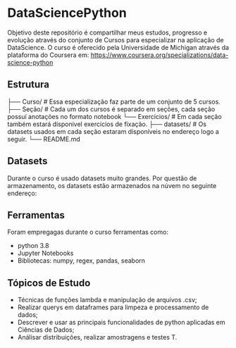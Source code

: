 # DataSciencePython
Objetivo deste repositório é compartilhar meus estudos, progresso e evolução através do conjunto de Cursos para especializar na aplicação de DataScience.
O curso é oferecido pela Universidade de Michigan através da plataforma do Coursera em: https://www.coursera.org/specializations/data-science-python


## Estrutura
├── Curso/              # Essa especialização faz parte de um conjunto de 5 cursos.
  ├── Seção/            # Cada um dos cursos é separado em seções, cada seção possuí anotações no formato notebook
    └── Exercicios/     # Em cada seção também estará disponivel exercícios de fixação.
  ├── datasets/         # Os datasets usados em cada seção estaram disponíveis no endereço logo a seguir.
└── README.md           

## Datasets
Durante o curso é usado datasets muito grandes. Por questão de armazenamento, os datasets estão armazenados na núvem no seguinte endereço: 

## Ferramentas
Foram empregagas durante o curso ferramentas como:
  *  python 3.8
  *  Jupyter Notebooks
  *  Bibliotecas: numpy, regex, pandas, seaborn

## Tópicos de Estudo
  * Técnicas de funções lambda e manipulação de arquivos .csv;
  * Realizar querys em dataframes para limpeza e processamento de dados;
  * Descrever e usar as principais funcionalidades de python aplicadas em Ciências de Dados;
  * Análisar distribuições, realizar amostragens e testes T.
